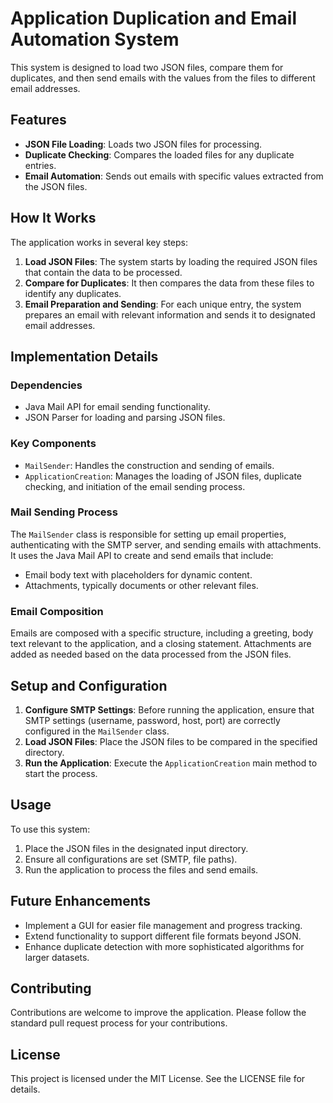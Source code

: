 # Application Duplication and Email Automation System

This system is designed to load two JSON files, compare them for duplicates, and then send emails with the values from the files to different email addresses.

## Features

- **JSON File Loading**: Loads two JSON files for processing.
- **Duplicate Checking**: Compares the loaded files for any duplicate entries.
- **Email Automation**: Sends out emails with specific values extracted from the JSON files.

## How It Works

The application works in several key steps:

1. **Load JSON Files**: The system starts by loading the required JSON files that contain the data to be processed.
2. **Compare for Duplicates**: It then compares the data from these files to identify any duplicates.
3. **Email Preparation and Sending**: For each unique entry, the system prepares an email with relevant information and sends it to designated email addresses.

## Implementation Details

### Dependencies

- Java Mail API for email sending functionality.
- JSON Parser for loading and parsing JSON files.

### Key Components

- `MailSender`: Handles the construction and sending of emails.
- `ApplicationCreation`: Manages the loading of JSON files, duplicate checking, and initiation of the email sending process.

### Mail Sending Process

The `MailSender` class is responsible for setting up email properties, authenticating with the SMTP server, and sending emails with attachments. It uses the Java Mail API to create and send emails that include:

- Email body text with placeholders for dynamic content.
- Attachments, typically documents or other relevant files.

### Email Composition

Emails are composed with a specific structure, including a greeting, body text relevant to the application, and a closing statement. Attachments are added as needed based on the data processed from the JSON files.

## Setup and Configuration

1. **Configure SMTP Settings**: Before running the application, ensure that SMTP settings (username, password, host, port) are correctly configured in the `MailSender` class.
2. **Load JSON Files**: Place the JSON files to be compared in the specified directory.
3. **Run the Application**: Execute the `ApplicationCreation` main method to start the process.

## Usage

To use this system:

1. Place the JSON files in the designated input directory.
2. Ensure all configurations are set (SMTP, file paths).
3. Run the application to process the files and send emails.

## Future Enhancements

- Implement a GUI for easier file management and progress tracking.
- Extend functionality to support different file formats beyond JSON.
- Enhance duplicate detection with more sophisticated algorithms for larger datasets.

## Contributing

Contributions are welcome to improve the application. Please follow the standard pull request process for your contributions.

## License

This project is licensed under the MIT License. See the LICENSE file for details.
